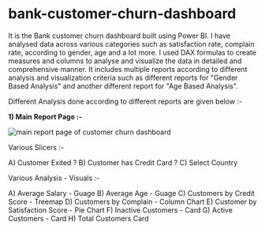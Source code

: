 # bank-customer-churn-dashboard
It is the Bank customer churn dashboard built using Power BI. I have analysed data across various categories such as satisfaction rate, complain rate, according to gender, age and a lot more.
I used DAX formulas to create measures and columns to analyse and visualize the data in detailed and comprehensive manner.
It includes multiple reports according to different analysis and visualization criteria such as different reports for "Gender Based Analysis" and another different report for "Age Based Analysis".

Different Analysis done according to different reports are given below :-

**1) Main Report Page :-**

![main report page of customer churn dashboard](https://github.com/ujjwal717/bank-customer-churn-dashboard/assets/93403224/020aac0b-65e1-4936-89fe-1e401d2425b9)


Various Slicers :- 

A) Customer Exited ?
B) Customer has Credit Card ?
C) Select Country 

Various Analysis - Visuals :- 

A) Average Salary - Guage
B) Average Age - Guage
C) Customers by Credit Score - Treemap
D) Customers by Complain - Column Chart
E) Customer by Satisfaction Score - Pie Chart
F) Inactive Customers - Card
G) Active Customers - Card
H) Total Customers Card



